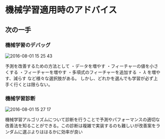 # 機械学習適用時のアドバイス

## 次の一手

### 機械学習のデバッグ

![2016-08-01 15 25 43](https://cloud.githubusercontent.com/assets/6447085/17285203/538a0446-57fc-11e6-8ab4-8218374b0615.png)

予測を改善するための方法として
・データを増やす
・フィーチャーの値を小さくする
・フィーチャーを増やす
・多項式のフィーチャーを追加する
・ $\lambda$ を増やす、減らす
など様々な選択肢がある。
しかし、どれかを選んでも学習が必ず上手く行くとは限らない。

### 機械学習診断

![2016-08-01 15 27 17](https://cloud.githubusercontent.com/assets/6447085/17285223/752a5c86-57fc-11e6-9308-b87da9444153.png)

機械学習アルゴリズムについて診断を行うことで予測やパフォーマンスの適切な改善法を知ることができる。この診断は複雑で実装するのも難しいが改善案をランダムに選ぶよりははるかに効率が良い
